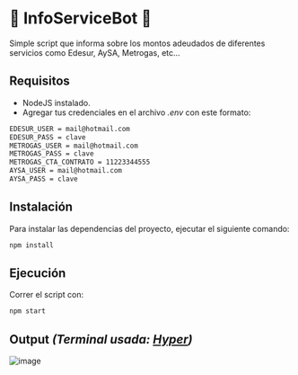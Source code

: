 # 🤖 InfoServiceBot 💸

Simple script que informa sobre los montos adeudados de diferentes servicios como Edesur, AySA, Metrogas, etc...

## Requisitos

- NodeJS instalado.
- Agregar tus credenciales en el archivo _.env_ con este formato:
```sh
EDESUR_USER = mail@hotmail.com
EDESUR_PASS = clave
METROGAS_USER = mail@hotmail.com
METROGAS_PASS = clave
METROGAS_CTA_CONTRATO = 11223344555
AYSA_USER = mail@hotmail.com
AYSA_PASS = clave
```

## Instalación

Para instalar las dependencias del proyecto, ejecutar el siguiente comando:

```sh
npm install
```

## Ejecución

Correr el script con:

```sh
npm start
```

## Output *(Terminal usada: [Hyper](https://hyper.is))*

![image](https://user-images.githubusercontent.com/39964514/234643057-d88fa102-f44a-4faf-b505-46f2d4648e6c.png)

